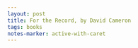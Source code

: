 ```yaml
---
layout: post
title: For the Record, by David Cameron 
tags: books
notes-marker: active-with-caret
---
```

